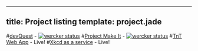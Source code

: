 ----
title: Project listing
template: project.jade
----

#[devQuest](/projects/devQuest.html) - [![wercker status](https://app.wercker.com/status/552581c314b49b0a182279aeff5e8045 "wercker status")](https://app.wercker.com/project/bykey/552581c314b49b0a182279aeff5e8045)
#[Project Make It](/projects/projectmakeit.html) - [![wercker status](https://app.wercker.com/status/47e81a732c1f135aadb316b9fd2d9220 "wercker status")](https://app.wercker.com/project/bykey/47e81a732c1f135aadb316b9fd2d9220)
#[TnT Web App](/projects/tnt-app.html) - Live!
#[Xkcd as a service](/projects/xkcdaas.html) - Live! 
